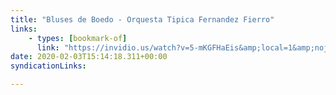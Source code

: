 ```yaml
---
title: "Bluses de Boedo - Orquesta Tipica Fernandez Fierro"
links:
    - types: [bookmark-of]
      link: "https://invidio.us/watch?v=5-mKGFHaEis&amp;local=1&amp;nojs=0&amp;player_style=youtube&amp;quality=dash&amp;thin_mode=false"
date: 2020-02-03T15:14:18.311+00:00
syndicationLinks:

---
```


